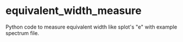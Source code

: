 # equivalent_width_measure

Python code to measure equivalent width like splot's "e" with example spectrum file. 
